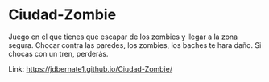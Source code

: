 # Ciudad-Zombie

Juego en el que tienes que escapar de los zombies y llegar a la zona segura. Chocar contra las paredes, los zombies, los baches
te hara daño. Si chocas con un tren, perderás.

Link: https://jdbernate1.github.io/Ciudad-Zombie/
